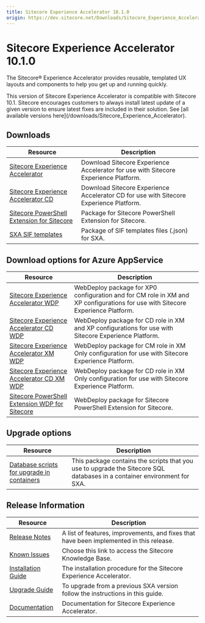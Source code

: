 ```yaml
---
title: Sitecore Experience Accelerator 10.1.0
origin: https://dev.sitecore.net/Downloads/Sitecore_Experience_Accelerator/10x/Sitecore_Experience_Accelerator_1010
---
```


# Sitecore Experience Accelerator 10.1.0

The Sitecore® Experience Accelerator provides reusable, templated UX layouts and components to help you get up and running quickly.

  <Alert variant='warning' mb={4}>
    <AlertIcon />
    This version of Sitecore Experience Accelerator is compatible with Sitecore 10.1.
  </Alert>
  
  <Alert variant='warning' mb={4}>
    <AlertIcon />
    Sitecore encourages customers to always install latest update of a given version to ensure latest fixes are included in their solution. See [all available versions here](/downloads/Sitecore_Experience_Accelerator).
  </Alert>
  

## Downloads

 | Resource | Description |
 | --- | --- |
 | [Sitecore Experience Accelerator](https://sitecoredev.azureedge.net/~/media/5E606B33CDBC4531828C40282ED22735.ashx?date=20210223T213955) | Download Sitecore Experience Accelerator for use with Sitecore Experience Platform. |
 | [Sitecore Experience Accelerator CD](https://sitecoredev.azureedge.net/~/media/706AFE99520340148F0C81BC30AB4C74.ashx?date=20210223T213955) | Download Sitecore Experience Accelerator CD for use with Sitecore Experience Platform. |
 | [Sitecore PowerShell Extension for Sitecore](https://sitecoredev.azureedge.net/~/media/ACDD73FBA94A4363ADCDC4A1EF9B1572.ashx?date=20210223T213955) | Package for Sitecore PowerShell Extension for Sitecore. |
 | [SXA SIF templates](https://sitecoredev.azureedge.net/~/media/0F68A8484F674E9EB86B609E9BA62F7D.ashx?date=20210223T213955) | Package of SIF templates files (.json) for SXA. |

## Download options for Azure AppService

 | Resource | Description |
 | --- | --- |
 | [Sitecore Experience Accelerator WDP](https://sitecoredev.azureedge.net/~/media/FFF42D4A7CE64998B650A50DC3AC8CFA.ashx?date=20210223T213800) | WebDeploy package for XP0 configuration and for CM role in XM and XP configurations for use with Sitecore Experience Platform. |
 | [Sitecore Experience Accelerator CD WDP](https://sitecoredev.azureedge.net/~/media/A6A0037C5DB6426CBCBD01EE93AAFC16.ashx?date=20210223T213800) | WebDeploy package for CD role in XM and XP configurations for use with Sitecore Experience Platform. |
 | [Sitecore Experience Accelerator XM WDP](https://sitecoredev.azureedge.net/~/media/0708D5A248B54DB08356BA0255F8FDBA.ashx?date=20210223T213801) | WebDeploy package for CM role in XM Only configuration for use with Sitecore Experience Platform. |
 | [Sitecore Experience Accelerator CD XM WDP](https://sitecoredev.azureedge.net/~/media/55F5200084D34A1EABB3D1E40A0085E0.ashx?date=20210223T213800) | WebDeploy package for CD role in XM Only configuration for use with Sitecore Experience Platform. |
 | [Sitecore PowerShell Extension WDP for Sitecore](https://sitecoredev.azureedge.net/~/media/646478FBDFC943C8BC9B3D0F49EE470B.ashx?date=20210223T213801) | WebDeploy package for Sitecore PowerShell Extension for Sitecore. |

## Upgrade options

 | Resource | Description |
 | --- | --- |
 | [Database scripts for upgrade in containers](https://sitecoredev.azureedge.net/~/media/B459EC636A2F4220B60F4C6CC304427E.ashx?date=20210223T213955) | This package contains the scripts that you use to upgrade the Sitecore SQL databases in a container environment for SXA. |

## Release Information

 | Resource | Description |
 | --- | --- |
 | [Release Notes](https://dev.sitecore.net:443/downloads/Sitecore%20Experience%20Accelerator/10x/Sitecore%20Experience%20Accelerator%201010/Release%20Notes) | A list of features, improvements, and fixes that have been implemented in this release. |
 | [Known Issues](https://kb.sitecore.net/articles/545609) | Choose this link to access the Sitecore Knowledge Base. |
 | [Installation Guide](https://sitecoredev.azureedge.net/~/media/2179B3186E94475B8299FA05418AE837.ashx?date=20210224T163420) | The installation procedure for the Sitecore Experience Accelerator. |
 | [Upgrade Guide](https://sitecoredev.azureedge.net/~/media/26BFC502BC014AF6A0E885A426C79DC7.ashx?date=20210225T115812) | To upgrade from a previous SXA version follow the instructions in this guide. |
 | [Documentation](https://doc.sitecore.com/developers/sxa/101/sitecore-experience-accelerator/en/index-en.html) | Documentation for Sitecore Experience Accelerator. |